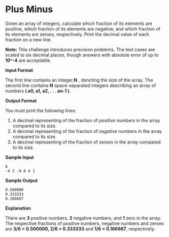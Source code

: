 Plus Minus
===========

Given an array of integers, calculate which fraction of its elements are positive, which fraction of its elements are negative, and which fraction of its elements are 
zeroes, respectively. Print the decimal value of each fraction on a 
new line.

**Note:** This challenge introduces precision problems. The test cases are scaled to six decimal places, though answers 
with absolute error of up to **10^-4** are acceptable.

**Input Format**

The first line contains an integer,**N** , denoting the size of the array.
The second line contains **N** space-separated integers describing an array of numbers **( a0, a1, a2, . . . an-1 )**.

**Output Format**

You must print the following lines:

   1. A decimal representing of the fraction of *positive* numbers in the array compared to its size.
   2. A decimal representing of the fraction of *negative* numbers in the array compared to its size.
   3. A decimal representing of the fraction of *zeroes* in the array compared to its size.
   
**Sample Input**
```
6
-4 3 -9 0 4 1         
```

**Sample Output**
```
0.500000
0.333333
0.166667
```

**Explanation**

There are **3** positive numbers, **2** negative numbers, and **1** zero in the array.
The respective fractions of positive numbers, negative numbers and zeroes are **3/6 = 0.500000, 2/6 = 0.333333** and 
**1/6 = 0.166667**, respectively.    
